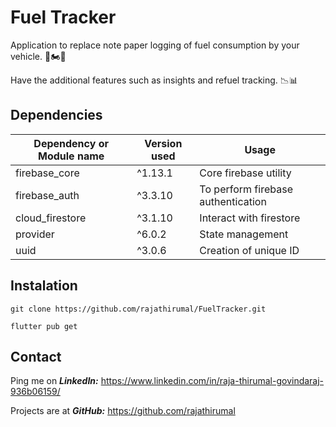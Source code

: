 # Fuel Tracker

Application to replace note paper logging of fuel consumption by your vehicle. 🚗🏍️🛵

Have the additional features such as insights and refuel tracking. 📉📊


## Dependencies

| Dependency or Module name  | Version used | Usage |
| ------------- | ------------- | ------------- |
| firebase_core | ^1.13.1 | Core firebase utility |
| firebase_auth | ^3.3.10 | To perform firebase authentication |
| cloud_firestore | ^3.1.10 | Interact with firestore |
| provider | ^6.0.2 | State management |
| uuid | ^3.0.6 | Creation of unique ID |

## Instalation

    git clone https://github.com/rajathirumal/FuelTracker.git

    flutter pub get

## Contact
Ping me on ***LinkedIn:*** 
    https://www.linkedin.com/in/raja-thirumal-govindaraj-936b06159/

Projects are at ***GitHub:*** 
    https://github.com/rajathirumal